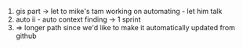 1. gis part -> let to mike's tam working on automating - let him talk
2. auto ii - auto context finding -> 1 sprint
3. => longer path since we'd like to make it automatically updated from github
